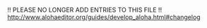 
 !! PLEASE NO LONGER ADD ENTRIES TO THIS FILE !!
http://www.alohaeditor.org/guides/develop_aloha.html#changelog

